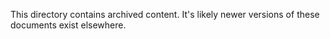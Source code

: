 This directory contains archived content. It's likely newer
versions of these documents exist elsewhere.
